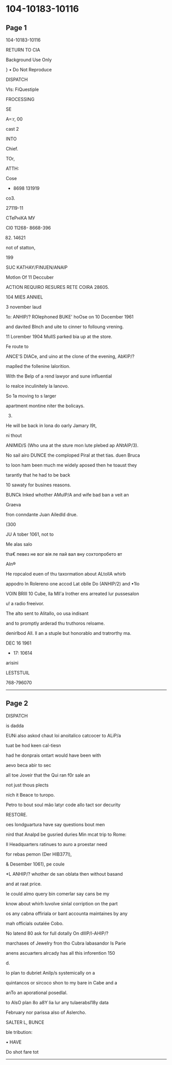 # 104-10183-10116

## Page 1

104-10183-10116

RETURN TO CIA

Background Use Only

} • Do Not Reproduce

DISPATCH

VIs: FiQuestiple

FROCESSING

SE

A=:r, 00

cast 2

INTO

Chief.

TOr,

ATTH:

Cose

+ 8698 131919

co3.

27119-11

СТеРніКА МУ

Cl0 11268- 8668-396

82. 14621

not of statton,

199

SUC KATHAY/FINUEN/ANAIP

MotIon Of 11 Deccuber

ACTION REQUIRO RESURES RETE COIRA 28605.

104 MIES ANNIEL

3 november laud

1o: ANHIP/? ROlephoned BUKE' hoOse on 10 Docember 1961

and davited Blnch and uite to cinner to folloung vrening.

11 Lorember 1904 MullS parked bia up at the store.

Fe route to

ANCE'S DIACe, and uino at the clone of the evening, AbKIP/?

maplled the follenine lalorition.

With the Belp of a rend lawyor and sune influential

lo realce inculinitely la lanovo.

So 1a moving to s larger

apartment montine niter the bolicays.

3.

He will be back in lona do oarly Jamary l9t,

ni thout

ANIMID/S (Who una at the sture mon lute plebed ap ANtAIP/3).

No sail airo DUNCE the comploped Piral at thet tias. duen Bruca

to loon ham been much me widely aposed then he toaust they

tarantly that he had to be back

10 sawaty for busines reasons.

BUNCk Inked whother AMulP/A and wife bad ban a veit an

Graeva

fron conndante Juan Ailedld drue.

(300

JU A tober 1061, not to

Me alas salo

tha€ певез не вог вія ле пай вал вну сохтопробето вт

AIn®

He ropcalod euen of thu taxormation about ALtollA whirb

appodro ln Rolereno one accod Lat oblle Do (ANHIP/2) and •1lo

VOIN BRIll 10 Cube, lla Mll'a Irother ens arreated lur pussesalon

u! a radio freeivor.

The alto sent to Alitallo, oo usa indisant

and to promptly arderad thu truthoros reloame.

denirlbod All. ll an a stuple but honorablo and tratrorthy ma.

DEC 16 1961

* 17: 10614

arisini

LESTSTUIL

768-796070

---

## Page 2

DISPATCH

is dadda

EUNi also askod chaut loi anoitalico catcocer to ALiP/a

tuat be hod keen cal-tiesn

had he donprais ontart would have been with

aevo beca abir to sec

all toe Joveir that the Qui ran f0r sale an

not just thous plects

nich it Beace to turopo.

Petro to bout soul mão latyr code allo tact sor decurity

RESTORE.

oes londguartura have say questions bout men

nird that Analpd be gusried duries Min mcat trip to Rome:

Il Headquarters ratinues to auro a proestar need

for rebas pemon (Der HIB377l),

& Desember 1061), pe coule

*L ANHIP/? whother de san oblata then without basand

and at raat price.

le could almo query bin comerlar say cans be my

know about whirh luvolve sinlal corription on the part

os any cabna offiriala or bant accounta maintaines by any

mah officials outalée Cobo.

No latend 80 ask for full dotally On dIlIP/l-AHIP/?

marchases of Jewelry fron tho Cubra labasandor Is Parie

anens ascuarters alrcady has all this inforention 150

d.

lo plan to dubriet Anilp/s systemically on a

quintancos or sircoco shon to my bare in Cabe and a

anTo an aporational posedlal.

to AlsO plan 8o a8Y lia lur any tulaerabsl18y data

February nor parissa also of Aslercho.

SALTER L, BUNCE

ble tribution:

• HAVE

Do shot fare tot

---

